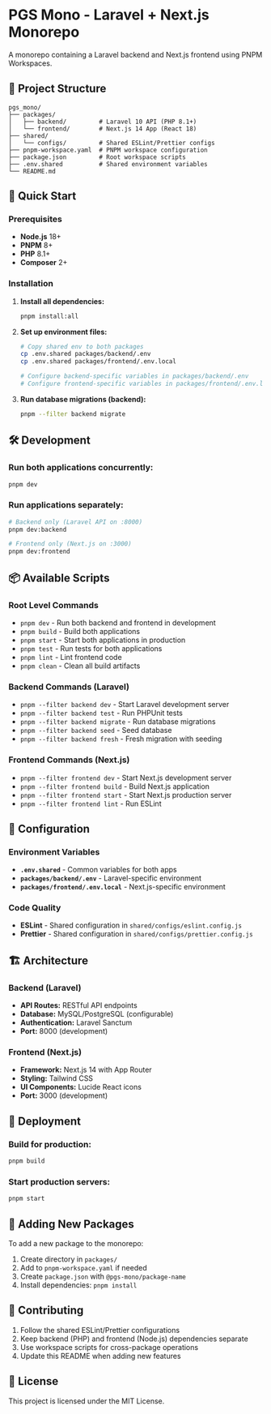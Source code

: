 # PGS Mono - Laravel + Next.js Monorepo

A monorepo containing a Laravel backend and Next.js frontend using PNPM Workspaces.

## 📁 Project Structure

```
pgs_mono/
├── packages/
│   ├── backend/         # Laravel 10 API (PHP 8.1+)
│   └── frontend/        # Next.js 14 App (React 18)
├── shared/
│   └── configs/         # Shared ESLint/Prettier configs
├── pnpm-workspace.yaml  # PNPM workspace configuration
├── package.json         # Root workspace scripts
├── .env.shared          # Shared environment variables
└── README.md
```

## 🚀 Quick Start

### Prerequisites
- **Node.js** 18+ 
- **PNPM** 8+
- **PHP** 8.1+
- **Composer** 2+

### Installation

1. **Install all dependencies:**
   ```bash
   pnpm install:all
   ```

2. **Set up environment files:**
   ```bash
   # Copy shared env to both packages
   cp .env.shared packages/backend/.env
   cp .env.shared packages/frontend/.env.local
   
   # Configure backend-specific variables in packages/backend/.env
   # Configure frontend-specific variables in packages/frontend/.env.local
   ```

3. **Run database migrations (backend):**
   ```bash
   pnpm --filter backend migrate
   ```

## 🛠️ Development

### Run both applications concurrently:
```bash
pnpm dev
```

### Run applications separately:
```bash
# Backend only (Laravel API on :8000)
pnpm dev:backend

# Frontend only (Next.js on :3000)
pnpm dev:frontend
```

## 📦 Available Scripts

### Root Level Commands
- `pnpm dev` - Run both backend and frontend in development
- `pnpm build` - Build both applications
- `pnpm start` - Start both applications in production
- `pnpm test` - Run tests for both applications
- `pnpm lint` - Lint frontend code
- `pnpm clean` - Clean all build artifacts

### Backend Commands (Laravel)
- `pnpm --filter backend dev` - Start Laravel development server
- `pnpm --filter backend test` - Run PHPUnit tests
- `pnpm --filter backend migrate` - Run database migrations
- `pnpm --filter backend seed` - Seed database
- `pnpm --filter backend fresh` - Fresh migration with seeding

### Frontend Commands (Next.js)
- `pnpm --filter frontend dev` - Start Next.js development server
- `pnpm --filter frontend build` - Build Next.js application
- `pnpm --filter frontend start` - Start Next.js production server
- `pnpm --filter frontend lint` - Run ESLint

## 🔧 Configuration

### Environment Variables
- **`.env.shared`** - Common variables for both apps
- **`packages/backend/.env`** - Laravel-specific environment
- **`packages/frontend/.env.local`** - Next.js-specific environment

### Code Quality
- **ESLint** - Shared configuration in `shared/configs/eslint.config.js`
- **Prettier** - Shared configuration in `shared/configs/prettier.config.js`

## 🏗️ Architecture

### Backend (Laravel)
- **API Routes:** RESTful API endpoints
- **Database:** MySQL/PostgreSQL (configurable)
- **Authentication:** Laravel Sanctum
- **Port:** 8000 (development)

### Frontend (Next.js)
- **Framework:** Next.js 14 with App Router
- **Styling:** Tailwind CSS
- **UI Components:** Lucide React icons
- **Port:** 3000 (development)

## 🔄 Deployment

### Build for production:
```bash
pnpm build
```

### Start production servers:
```bash
pnpm start
```

## 📝 Adding New Packages

To add a new package to the monorepo:

1. Create directory in `packages/`
2. Add to `pnpm-workspace.yaml` if needed
3. Create `package.json` with `@pgs-mono/package-name`
4. Install dependencies: `pnpm install`

## 🤝 Contributing

1. Follow the shared ESLint/Prettier configurations
2. Keep backend (PHP) and frontend (Node.js) dependencies separate
3. Use workspace scripts for cross-package operations
4. Update this README when adding new features

## 📄 License

This project is licensed under the MIT License.
